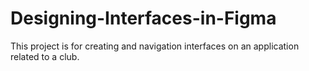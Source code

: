 # Designing-Interfaces-in-Figma
This project is for creating and navigation interfaces on an application related to a club. 
